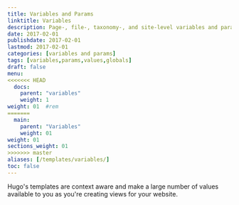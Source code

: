 ```yaml
---
title: Variables and Params
linktitle: Variables
description: Page-, file-, taxonomy-, and site-level variables and parameters available in templates.
date: 2017-02-01
publishdate: 2017-02-01
lastmod: 2017-02-01
categories: [variables and params]
tags: [variables,params,values,globals]
draft: false
menu:
<<<<<<< HEAD
  docs:
    parent: "variables"
    weight: 1
weight: 01	#rem
=======
  main:
    parent: "Variables"
    weight: 01
weight: 01
sections_weight: 01
>>>>>>> master
aliases: [/templates/variables/]
toc: false
---
```


Hugo's templates are context aware and make a large number of values available to you as you're creating views for your website.

[Go templates]: /templates/introduction/ "Understand context in Go templates by learning the language's fundamental templating functions."
